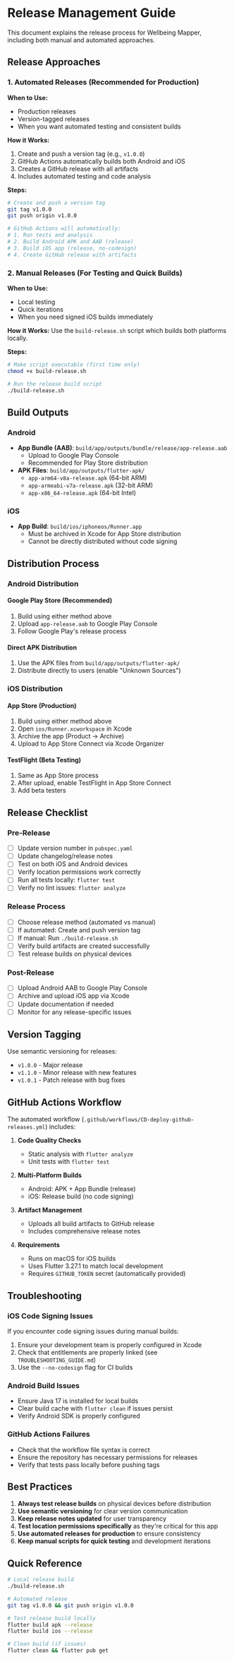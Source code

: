 # Release Management Guide

This document explains the release process for Wellbeing Mapper, including both manual and automated approaches.

## Release Approaches

### 1. Automated Releases (Recommended for Production)

**When to Use:**
- Production releases
- Version-tagged releases
- When you want automated testing and consistent builds

**How it Works:**
1. Create and push a version tag (e.g., `v1.0.0`)
2. GitHub Actions automatically builds both Android and iOS
3. Creates a GitHub release with all artifacts
4. Includes automated testing and code analysis

**Steps:**
```bash
# Create and push a version tag
git tag v1.0.0
git push origin v1.0.0

# GitHub Actions will automatically:
# 1. Run tests and analysis
# 2. Build Android APK and AAB (release)
# 3. Build iOS app (release, no-codesign)
# 4. Create GitHub release with artifacts
```

### 2. Manual Releases (For Testing and Quick Builds)

**When to Use:**
- Local testing
- Quick iterations
- When you need signed iOS builds immediately

**How it Works:**
Use the `build-release.sh` script which builds both platforms locally.

**Steps:**
```bash
# Make script executable (first time only)
chmod +x build-release.sh

# Run the release build script
./build-release.sh
```

## Build Outputs

### Android
- **App Bundle (AAB)**: `build/app/outputs/bundle/release/app-release.aab`
  - Upload to Google Play Console
  - Recommended for Play Store distribution
- **APK Files**: `build/app/outputs/flutter-apk/`
  - `app-arm64-v8a-release.apk` (64-bit ARM)
  - `app-armeabi-v7a-release.apk` (32-bit ARM)
  - `app-x86_64-release.apk` (64-bit Intel)

### iOS
- **App Build**: `build/ios/iphoneos/Runner.app`
  - Must be archived in Xcode for App Store distribution
  - Cannot be directly distributed without code signing

## Distribution Process

### Android Distribution

#### Google Play Store (Recommended)
1. Build using either method above
2. Upload `app-release.aab` to Google Play Console
3. Follow Google Play's release process

#### Direct APK Distribution
1. Use the APK files from `build/app/outputs/flutter-apk/`
2. Distribute directly to users (enable "Unknown Sources")

### iOS Distribution

#### App Store (Production)
1. Build using either method above
2. Open `ios/Runner.xcworkspace` in Xcode
3. Archive the app (Product → Archive)
4. Upload to App Store Connect via Xcode Organizer

#### TestFlight (Beta Testing)
1. Same as App Store process
2. After upload, enable TestFlight in App Store Connect
3. Add beta testers

## Release Checklist

### Pre-Release
- [ ] Update version number in `pubspec.yaml`
- [ ] Update changelog/release notes
- [ ] Test on both iOS and Android devices
- [ ] Verify location permissions work correctly
- [ ] Run all tests locally: `flutter test`
- [ ] Verify no lint issues: `flutter analyze`

### Release Process
- [ ] Choose release method (automated vs manual)
- [ ] If automated: Create and push version tag
- [ ] If manual: Run `./build-release.sh`
- [ ] Verify build artifacts are created successfully
- [ ] Test release builds on physical devices

### Post-Release
- [ ] Upload Android AAB to Google Play Console
- [ ] Archive and upload iOS app via Xcode
- [ ] Update documentation if needed
- [ ] Monitor for any release-specific issues

## Version Tagging

Use semantic versioning for releases:
- `v1.0.0` - Major release
- `v1.1.0` - Minor release with new features
- `v1.0.1` - Patch release with bug fixes

## GitHub Actions Workflow

The automated workflow (`.github/workflows/CD-deploy-github-releases.yml`) includes:

1. **Code Quality Checks**
   - Static analysis with `flutter analyze`
   - Unit tests with `flutter test`

2. **Multi-Platform Builds**
   - Android: APK + App Bundle (release)
   - iOS: Release build (no code signing)

3. **Artifact Management**
   - Uploads all build artifacts to GitHub release
   - Includes comprehensive release notes

4. **Requirements**
   - Runs on macOS for iOS builds
   - Uses Flutter 3.27.1 to match local development
   - Requires `GITHUB_TOKEN` secret (automatically provided)

## Troubleshooting

### iOS Code Signing Issues
If you encounter code signing issues during manual builds:
1. Ensure your development team is properly configured in Xcode
2. Check that entitlements are properly linked (see `TROUBLESHOOTING_GUIDE.md`)
3. Use the `--no-codesign` flag for CI builds

### Android Build Issues
- Ensure Java 17 is installed for local builds
- Clear build cache with `flutter clean` if issues persist
- Verify Android SDK is properly configured

### GitHub Actions Failures
- Check that the workflow file syntax is correct
- Ensure the repository has necessary permissions for releases
- Verify that tests pass locally before pushing tags

## Best Practices

1. **Always test release builds** on physical devices before distribution
2. **Use semantic versioning** for clear version communication
3. **Keep release notes updated** for user transparency
4. **Test location permissions specifically** as they're critical for this app
5. **Use automated releases for production** to ensure consistency
6. **Keep manual scripts for quick testing** and development iterations

## Quick Reference

```bash
# Local release build
./build-release.sh

# Automated release
git tag v1.0.0 && git push origin v1.0.0

# Test release build locally
flutter build apk --release
flutter build ios --release

# Clean build (if issues)
flutter clean && flutter pub get
```
